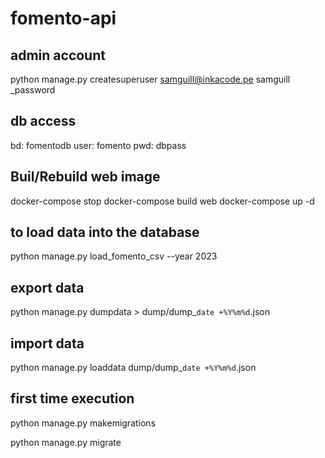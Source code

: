 # fomento-api

## admin account
python manage.py createsuperuser
samguill@inkacode.pe
samguill
_password

## db access
bd: fomentodb
user: fomento
pwd: dbpass

## Buil/Rebuild web image
docker-compose stop
docker-compose build web
docker-compose up -d

## to load data into the database
python manage.py load_fomento_csv --year 2023

## export data
python manage.py dumpdata > dump/dump_`date +%Y%m%d`.json

## import data
python manage.py loaddata dump/dump_`date +%Y%m%d`.json


## first time execution
python manage.py makemigrations

python manage.py migrate


